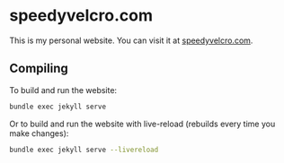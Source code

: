 # speedyvelcro.com
This is my personal website. You can visit it at [speedyvelcro.com](https://speedyvelcro.com).

## Compiling
To build and run the website:

```bash
bundle exec jekyll serve
```

Or to build and run the website with live-reload (rebuilds every time you make changes):

```bash
bundle exec jekyll serve --livereload
```
